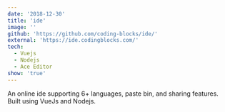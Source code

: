```yaml
---
date: '2018-12-30'
title: 'ide'
image: ''
github: 'https://github.com/coding-blocks/ide/'
external: 'https://ide.codingblocks.com/'
tech:
  - Vuejs
  - Nodejs
  - Ace Editor
show: 'true'
---
```


An online ide supporting 6+ languages, paste bin, and sharing features. Built using VueJs and Nodejs.
